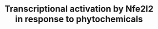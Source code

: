 ---
annotations:
- id: PW:0000369
  parent: regulatory pathway
  type: Pathway Ontology
  value: nuclear factor, erythroid 2 like 2 signaling pathway
authors:
- MaintBot
- Ddigles
- Susan
- Mkutmon
- Eweitz
description: Based on [http://www.nature.com/nrc/journal/v3/n10/fig_tab/nrc1189_F4.html
  Surh, 2003, figure 4].
last-edited: 2021-05-11
organisms:
- Mus musculus
redirect_from:
- /index.php/Pathway:WP1245
- /instance/WP1245
- /instance/WP1245_rr116708
revision: r116708
schema-jsonld:
- '@context': https://schema.org/
  '@id': https://wikipathways.github.io/pathways/WP1245.html
  '@type': Dataset
  creator:
    '@type': Organization
    name: WikiPathways
  description: Based on [http://www.nature.com/nrc/journal/v3/n10/fig_tab/nrc1189_F4.html
    Surh, 2003, figure 4].
  keywords:
  - Aimp2
  - Cebpb
  - Curcumin
  - Ephb2
  - Gclc
  - Gclm
  - Gsta2
  - Hmox1
  - Keap1
  - Maf
  - Mapk8
  - Nfe2l2
  - Nqo1
  - Pik3ca
  - Prkca
  - Sulforaphane
  license: CC0
  name: Transcriptional activation by Nfe2l2 in response to phytochemicals
seo: CreativeWork
title: Transcriptional activation by Nfe2l2 in response to phytochemicals
wpid: WP1245
---